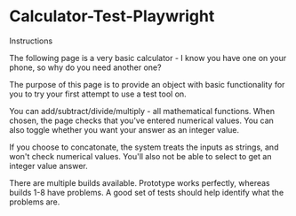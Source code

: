 # Calculator-Test-Playwright

Instructions

The following page is a very basic calculator - I know you have one on your phone, so why do you need another one?

The purpose of this page is to provide an object with basic functionality for you to try your first attempt to use a test tool on.

You can add/subtract/divide/multiply - all mathematical functions. When chosen, the page checks that you've entered numerical values. You can also toggle whether you want your answer as an integer value.

If you choose to concatonate, the system treats the inputs as strings, and won't check numerical values. You'll also not be able to select to get an integer value answer.


There are multiple builds available. Prototype works perfectly, whereas builds 1-8 have problems. A good set of tests should help identify what the problems are.

